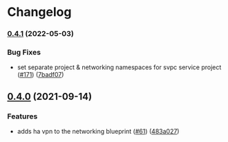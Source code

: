 # Changelog

### [0.4.1](https://github.com/GoogleCloudPlatform/blueprints/compare/networking-blueprint-v0.4.0...networking-blueprint-v0.4.1) (2022-05-03)


### Bug Fixes

* set separate project & networking namespaces for svpc service project ([#171](https://github.com/GoogleCloudPlatform/blueprints/issues/171)) ([7badf07](https://github.com/GoogleCloudPlatform/blueprints/commit/7badf07d06ee3d9fcf856ca8aaf9bb2787ead8b6))

## [0.4.0](https://www.github.com/GoogleCloudPlatform/blueprints/compare/networking-blueprint-v0.3.0...networking-blueprint-v0.4.0) (2021-09-14)


### Features

* adds ha vpn to the networking blueprint ([#61](https://www.github.com/GoogleCloudPlatform/blueprints/issues/61)) ([483a027](https://www.github.com/GoogleCloudPlatform/blueprints/commit/483a027d2fa6f83dcd198823d3dd1209c7172c1b))
